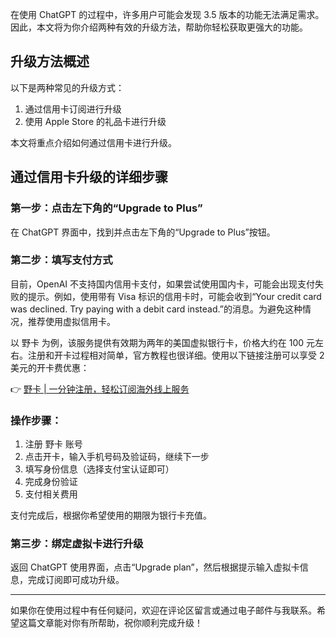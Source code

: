 在使用 ChatGPT 的过程中，许多用户可能会发现 3.5 版本的功能无法满足需求。因此，本文将为你介绍两种有效的升级方法，帮助你轻松获取更强大的功能。

## 升级方法概述

以下是两种常见的升级方式：

1. 通过信用卡订阅进行升级
2. 使用 Apple Store 的礼品卡进行升级

本文将重点介绍如何通过信用卡进行升级。

## 通过信用卡升级的详细步骤

### 第一步：点击左下角的“Upgrade to Plus”

在 ChatGPT 界面中，找到并点击左下角的“Upgrade to Plus”按钮。

### 第二步：填写支付方式

目前，OpenAI 不支持国内信用卡支付，如果尝试使用国内卡，可能会出现支付失败的提示。例如，使用带有 Visa 标识的信用卡时，可能会收到“Your credit card was declined. Try paying with a debit card instead.”的消息。为避免这种情况，推荐使用虚拟信用卡。

以 野卡 为例，该服务提供有效期为两年的美国虚拟银行卡，价格大约在 100 元左右。注册和开卡过程相对简单，官方教程也很详细。使用以下链接注册可以享受 2 美元的开卡费优惠：

👉 [野卡 | 一分钟注册，轻松订阅海外线上服务](https://bit.ly/bewildcard)

### 操作步骤：

1. 注册 野卡 账号
2. 点击开卡，输入手机号码及验证码，继续下一步
3. 填写身份信息（选择支付宝认证即可）
4. 完成身份验证
5. 支付相关费用

支付完成后，根据你希望使用的期限为银行卡充值。

### 第三步：绑定虚拟卡进行升级

返回 ChatGPT 使用界面，点击“Upgrade plan”，然后根据提示输入虚拟卡信息，完成订阅即可成功升级。

---

如果你在使用过程中有任何疑问，欢迎在评论区留言或通过电子邮件与我联系。希望这篇文章能对你有所帮助，祝你顺利完成升级！